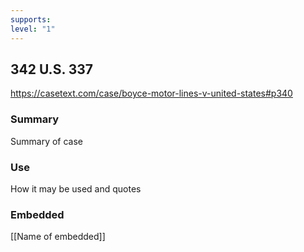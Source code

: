 ```yaml
---
supports: 
level: "1"
---
```

## 342 U.S. 337

https://casetext.com/case/boyce-motor-lines-v-united-states#p340

### Summary

Summary of case

### Use

How it may be used and quotes

### Embedded

[[Name of embedded]]